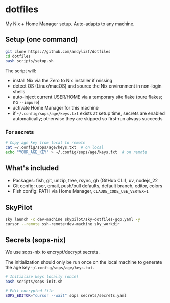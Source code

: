 # dotfiles

My Nix + Home Manager setup. Auto-adapts to any machine.

## Setup (one command)

```bash
git clone https://github.com/andylizf/dotfiles
cd dotfiles
bash scripts/setup.sh
```

The script will:
- install Nix via the Zero to Nix installer if missing
- detect OS (Linux/macOS) and source the Nix environment in non-login shells
- auto-inject current USER/HOME via a temporary site flake (pure flakes; no `--impure`)
- activate Home Manager for this machine
- if `~/.config/sops/age/keys.txt` exists at setup time, secrets are enabled automatically; otherwise they are skipped so first‑run always succeeds

### For secrets

```bash
# Copy age key from local to remote
cat ~/.config/sops/age/keys.txt  # on local
echo "YOUR_AGE_KEY" > ~/.config/sops/age/keys.txt  # on remote
```

## What's included

- Packages: fish, git, unzip, tree, rsync, gh (GitHub CLI), uv, nodejs_22
- Git config: user, email, push/pull defaults, default branch, editor, colors
- Fish config: PATH via Home Manager, `CLAUDE_CODE_USE_VERTEX=1`



## SkyPilot

```bash
sky launch -c dev-machine skypilot/sky-dotfiles-gcp.yaml -y
cursor --remote ssh-remote+dev-machine sky_workdir
```

## Secrets (sops-nix)

We use sops-nix to encrypt/decrypt secrets.

The initialization should only be run once on the local machine to generate the age key `~/.config/sops/age/keys.txt`.

```bash
# Initialize keys locally (once)
bash scripts/sops-init.sh

# Edit encrypted file
SOPS_EDITOR="cursor --wait" sops secrets/secrets.yaml
```
